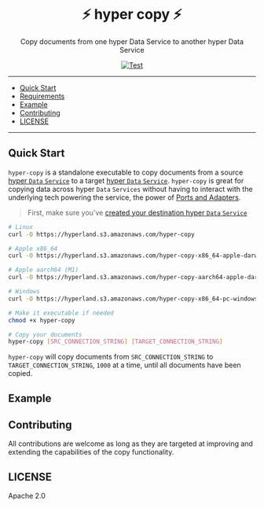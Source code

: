 <h1 align="center">⚡️ hyper copy ⚡️</h1>
<p align="center">Copy documents from one hyper Data Service to another hyper Data Service</p>

<p align="center">
  <a href="https://github.com/hyper63/copy/actions/workflows/test-and-publish.yml"><img src="https://github.com/hyper63/copy/actions/workflows/test-and-publish.yml/badge.svg" alt="Test" /></a>
</p>

---

<!-- toc -->

- [Quick Start](#quick-start)
- [Requirements](#requirements)
- [Example](#example)
- [Contributing](#contributing)
- [LICENSE](#license)

<!-- tocstop -->

---

## Quick Start

`hyper-copy` is a standalone executable to copy documents from a source [hyper `Data` `Service`](https://docs.hyper.io/docs/api-reference/rest/data.html) to a target [hyper `Data` `Service`](https://docs.hyper.io/docs/api-reference/rest/data.html). `hyper-copy` is great for copying data across hyper `Data` `Services` without having to interact with the underlying tech powering the service, the power of [Ports and Adapters](https://docs.hyper.io/docs/concepts/clean-cloud-architecture.html).

> First, make sure you've
> [created your destination hyper `Data` `Service`](https://docs.hyper.io/docs/api-reference/rest/data.html#create-a-data-service)

```sh
# Linux
curl -O https://hyperland.s3.amazonaws.com/hyper-copy

# Apple x86_64
curl -O https://hyperland.s3.amazonaws.com/hyper-copy-x86_64-apple-darwin

# Apple aarch64 (M1)
curl -O https://hyperland.s3.amazonaws.com/hyper-copy-aarch64-apple-darwin

# Windows
curl -O https://hyperland.s3.amazonaws.com/hyper-copy-x86_64-pc-windows-msvc.exe

# Make it executable if needed
chmod +x hyper-copy

# Copy your documents
hyper-copy [SRC_CONNECTION_STRING] [TARGET_CONNECTION_STRING]
```

`hyper-copy` will copy documents from `SRC_CONNECTION_STRING` to `TARGET_CONNECTION_STRING`, `1000`
at a time, until all documents have been copied.

## Example

## Contributing

All contributions are welcome as long as they are targeted at improving and extending the
capabilities of the copy functionality.

## LICENSE

Apache 2.0

